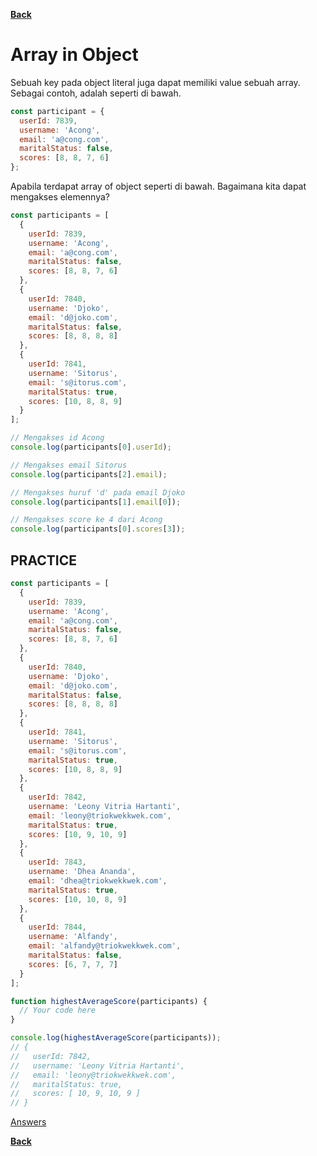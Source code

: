 [**Back**](./es6-variables-nested-party-process-argv-arrow-function.md)

# Array in Object

Sebuah key pada object literal juga dapat memiliki value sebuah array. Sebagai contoh, adalah seperti di bawah.

```javascript
const participant = {
  userId: 7839,
  username: 'Acong',
  email: 'a@cong.com',
  maritalStatus: false,
  scores: [8, 8, 7, 6]
};
```

Apabila terdapat array of object seperti di bawah. Bagaimana kita dapat mengakses elemennya?

```javascript
const participants = [
  {
    userId: 7839,
    username: 'Acong',
    email: 'a@cong.com',
    maritalStatus: false,
    scores: [8, 8, 7, 6]
  },
  {
    userId: 7840,
    username: 'Djoko',
    email: 'd@joko.com',
    maritalStatus: false,
    scores: [8, 8, 8, 8]
  },
  {
    userId: 7841,
    username: 'Sitorus',
    email: 's@itorus.com',
    maritalStatus: true,
    scores: [10, 8, 8, 9]
  }
];

// Mengakses id Acong
console.log(participants[0].userId);

// Mengakses email Sitorus
console.log(participants[2].email);

// Mengakses huruf 'd' pada email Djoko
console.log(participants[1].email[0]);

// Mengakses score ke 4 dari Acong
console.log(participants[0].scores[3]);
```

## PRACTICE

```javascript
const participants = [
  {
    userId: 7839,
    username: 'Acong',
    email: 'a@cong.com',
    maritalStatus: false,
    scores: [8, 8, 7, 6]
  },
  {
    userId: 7840,
    username: 'Djoko',
    email: 'd@joko.com',
    maritalStatus: false,
    scores: [8, 8, 8, 8]
  },
  {
    userId: 7841,
    username: 'Sitorus',
    email: 's@itorus.com',
    maritalStatus: true,
    scores: [10, 8, 8, 9]
  },
  {
    userId: 7842,
    username: 'Leony Vitria Hartanti',
    email: 'leony@triokwekkwek.com',
    maritalStatus: true,
    scores: [10, 9, 10, 9]
  },
  {
    userId: 7843,
    username: 'Dhea Ananda',
    email: 'dhea@triokwekkwek.com',
    maritalStatus: true,
    scores: [10, 10, 8, 9]
  },
  {
    userId: 7844,
    username: 'Alfandy',
    email: 'alfandy@triokwekkwek.com',
    maritalStatus: false,
    scores: [6, 7, 7, 7]
  }
];

function highestAverageScore(participants) {
  // Your code here
}

console.log(highestAverageScore(participants));
// {
//   userId: 7842,
//   username: 'Leony Vitria Hartanti',
//   email: 'leony@triokwekkwek.com',
//   maritalStatus: true,
//   scores: [ 10, 9, 10, 9 ]
// }
```

[Answers](./array-in-object-answered.md)

[**Back**](./es6-variables-nested-party-process-argv-arrow-function.md)